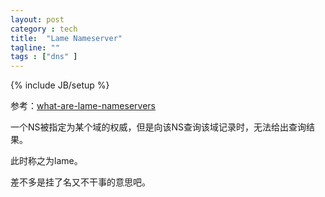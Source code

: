 ```yaml
---
layout: post
category : tech
title:  "Lame Nameserver"
tagline: ""
tags : ["dns" ] 
---
```

{% include JB/setup %}

参考：[what-are-lame-nameservers](http://massivedns.com/blog/dns-report-tutorials/what-are-lame-nameservers/)

一个NS被指定为某个域的权威，但是向该NS查询该域记录时，无法给出查询结果。

此时称之为lame。

差不多是挂了名又不干事的意思吧。 
